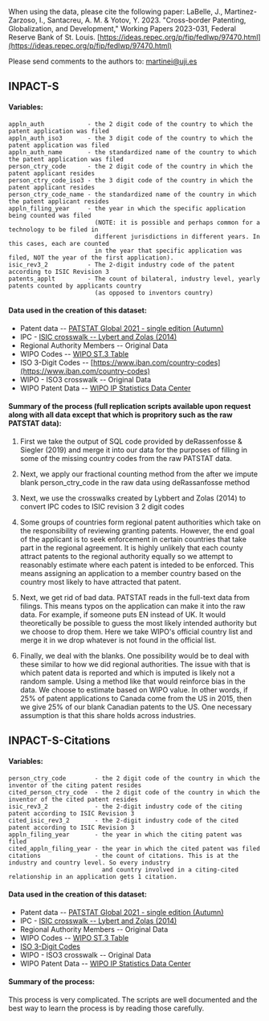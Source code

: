 When using the data, please cite the following paper:
LaBelle, J., Martinez-Zarzoso, I., Santacreu, A. M. & Yotov, Y. 2023. "Cross-border Patenting, Globalization, and Development," Working Papers 2023-031, Federal Reserve Bank of St. Louis. [https://ideas.repec.org/p/fip/fedlwp/97470.html](https://ideas.repec.org/p/fip/fedlwp/97470.html)

Please send comments to the authors to: martinei@uji.es
## INPACT-S

#### Variables:
```
appln_auth            - the 2 digit code of the country to which the patent application was filed
appln_auth_iso3       - the 3 digit code of the country to which the patent application was filed
appln_auth_name       - the standardized name of the country to which the patent application was filed
person_ctry_code      - the 2 digit code of the country in which the patent applicant resides
person_ctry_code_iso3 - the 3 digit code of the country in which the patent applicant resides
person_ctry_code_name - the standardized name of the country in which the patent applicant resides
appln_filing_year     - the year in which the specific application being counted was filed
                        (NOTE: it is possible and perhaps common for a technology to be filed in
                        different jurisdictions in different years. In this cases, each are counted
                        in the year that specific application was filed, NOT the year of the first application).
isic_rev3_2           - The 2-digit industry code of the patent according to ISIC Revision 3
patents_applt         - The count of bilateral, industry level, yearly patents counted by applicants country
                        (as opposed to inventors country)
```

#### Data used in the creation of this dataset:

* Patent data -- [PATSTAT Global 2021 - single edition (Autumn)](https://shop.epo.org/en/Data-and-services/PATSTAT/c/patstat?q=%3Arelevance%3Aperiod%3ABI_ANNUAL&text=#)
* IPC - [ISIC crosswalk -- Lybert and Zolas (2014)](https://sites.google.com/site/nikolaszolas/PatentCrosswalk)
* Regional Authority Members -- Original Data
* WIPO Codes -- [WIPO ST.3 Table](https://www.uspto.gov/patents/apply/applying-online/country-codes-wipo-st3-table#heading-2)
* ISO 3-Digit Codes -- [https://www.iban.com/country-codes](https://www.iban.com/country-codes)
* WIPO - ISO3 crosswalk -- Original Data
* WIPO Patent Data -- [WIPO IP Statistics Data Center](https://www3.wipo.int/ipstats/)

#### Summary of the process (full replication scripts available upon request along with all data except that which is propritory such as the raw PATSTAT data):

1) First we take the output of SQL code provided by deRassenfosse & Siegler (2019) and merge it into our data for the purposes of filling in some of the missing country codes from the raw PATSTAT data.

2) Next, we apply our fractional counting method from the after we impute blank person_ctry_code in the raw data using deRassanfosse method

3) Next, we use the crosswalks created by Lybbert and Zolas (2014) to convert IPC codes to ISIC revision 3 2 digit codes

4) Some groups of countries form regional patent authorities which take on the responsibility of reviewing granting patents. However, the end goal of the applicant is to seek enforcement in certain countries that take part in the regional agreement. It is highly unlikely that each county attract patents to the regional authority equally so we attempt to reasonably estimate where each patent is inteded to be enforced. This means assigning an application to a member country based on the country most likely to have attracted that patent.

5) Next, we get rid of bad data. PATSTAT reads in the full-text data from filings. This means typos on the application can make it into the raw data. For example, if someone puts EN instead of UK. It would theoretically be possible to guess the most likely intended authority but we choose to drop them. Here we take WIPO's official country list and merge it in we drop whatever is not found in the official list.

6) Finally, we deal with the blanks. One possibility would be to deal with these similar to how we did regional authorities. The issue with that is which patent data is reported and which is imputed is likely not a random sample. Using a method like that would reinforce bias in the data. We choose to estimate based on WIPO value. In other words, if 25% of patent applications to Canada come from the US in 2015, then we give 25% of our blank Canadian patents to the US. One necessary assumption is that this share holds across industries.

## INPACT-S-Citations

#### Variables:
```
person_ctry_code        - the 2 digit code of the country in which the inventor of the citing patent resides
cited_person_ctry_code  - the 2 digit code of the country in which the inventor of the cited patent resides
isic_rev3_2             - the 2-digit industry code of the citing patent according to ISIC Revision 3
cited_isic_rev3_2       - the 2-digit industry code of the cited patent according to ISIC Revision 3
appln_filing_year       - the year in which the citing patent was filed
cited_appln_filing_year - the year in which the cited patent was filed
citations               - the count of citations. This is at the industry and country level. So every industry
                          and country involved in a citing-cited relationship in an application gets 1 citation.
```

 #### Data used in the creation of this dataset:

* Patent data -- [PATSTAT Global 2021 - single edition (Autumn)](https://shop.epo.org/en/Data-and-services/PATSTAT/c/patstat?q=%3Arelevance%3Aperiod%3ABI_ANNUAL&text=#)
* IPC - [ISIC crosswalk -- Lybert and Zolas (2014)](https://sites.google.com/site/nikolaszolas/PatentCrosswalk)
* Regional Authority Members -- Original Data
* WIPO Codes -- [WIPO ST.3 Table](https://www.uspto.gov/patents/apply/applying-online/country-codes-wipo-st3-table#heading-2)
* [ISO 3-Digit Codes](https://www.iban.com/country-codes)
* WIPO - ISO3 crosswalk -- Original Data
* WIPO Patent Data -- [WIPO IP Statistics Data Center](https://www3.wipo.int/ipstats/)

#### Summary of the process:

This process is very complicated. The scripts are well documented and the best way to learn the process is by reading those carefully.
